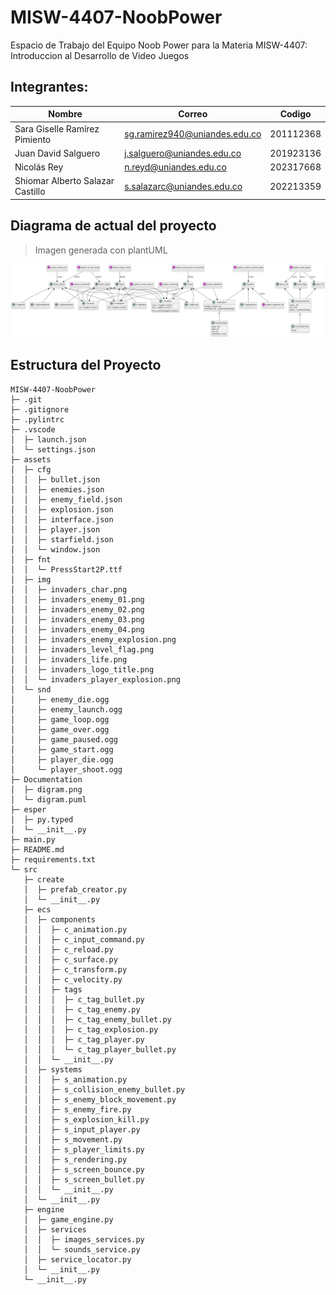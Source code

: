 # MISW-4407-NoobPower
Espacio de Trabajo del Equipo Noob Power para la Materia MISW-4407: Introduccion al Desarrollo de Video Juegos

## Integrantes:

|   Nombre                         |   Correo                      | Codigo    |
|----------------------------------|-------------------------------|-----------|
| Sara Giselle Ramírez Pimiento    | sg.ramirez940@uniandes.edu.co | 201112368 |
| Juan David Salguero              | j.salguero@uniandes.edu.co    | 201923136 |
| Nicolás Rey                      | n.reyd@uniandes.edu.co        | 202317668 |
| Shiomar Alberto Salazar Castillo | s.salazarc@uniandes.edu.co    | 202213359 |

## Diagrama de actual del proyecto
> Imagen generada con plantUML

<img src="https://github.com/shiomar-salazar/MISW-4407-NoobPower/blob/main/Documentation/digram.png">

## Estructura del Proyecto
```
MISW-4407-NoobPower
├─ .git
├─ .gitignore
├─ .pylintrc
├─ .vscode
│  ├─ launch.json
│  └─ settings.json
├─ assets
│  ├─ cfg
│  │  ├─ bullet.json
│  │  ├─ enemies.json
│  │  ├─ enemy_field.json
│  │  ├─ explosion.json
│  │  ├─ interface.json
│  │  ├─ player.json
│  │  ├─ starfield.json
│  │  └─ window.json
│  ├─ fnt
│  │  └─ PressStart2P.ttf
│  ├─ img
│  │  ├─ invaders_char.png
│  │  ├─ invaders_enemy_01.png
│  │  ├─ invaders_enemy_02.png
│  │  ├─ invaders_enemy_03.png
│  │  ├─ invaders_enemy_04.png
│  │  ├─ invaders_enemy_explosion.png
│  │  ├─ invaders_level_flag.png
│  │  ├─ invaders_life.png
│  │  ├─ invaders_logo_title.png
│  │  └─ invaders_player_explosion.png
│  └─ snd
│     ├─ enemy_die.ogg
│     ├─ enemy_launch.ogg
│     ├─ game_loop.ogg
│     ├─ game_over.ogg
│     ├─ game_paused.ogg
│     ├─ game_start.ogg
│     ├─ player_die.ogg
│     └─ player_shoot.ogg
├─ Documentation
│  ├─ digram.png
│  └─ digram.puml
├─ esper
│  ├─ py.typed
│  └─ __init__.py
├─ main.py
├─ README.md
├─ requirements.txt
└─ src
   ├─ create
   │  ├─ prefab_creator.py
   │  └─ __init__.py
   ├─ ecs
   │  ├─ components
   │  │  ├─ c_animation.py
   │  │  ├─ c_input_command.py
   │  │  ├─ c_reload.py
   │  │  ├─ c_surface.py
   │  │  ├─ c_transform.py
   │  │  ├─ c_velocity.py
   │  │  ├─ tags
   │  │  │  ├─ c_tag_bullet.py
   │  │  │  ├─ c_tag_enemy.py
   │  │  │  ├─ c_tag_enemy_bullet.py
   │  │  │  ├─ c_tag_explosion.py
   │  │  │  ├─ c_tag_player.py
   │  │  │  └─ c_tag_player_bullet.py
   │  │  └─ __init__.py
   │  ├─ systems
   │  │  ├─ s_animation.py
   │  │  ├─ s_collision_enemy_bullet.py
   │  │  ├─ s_enemy_block_movement.py
   │  │  ├─ s_enemy_fire.py
   │  │  ├─ s_explosion_kill.py
   │  │  ├─ s_input_player.py
   │  │  ├─ s_movement.py
   │  │  ├─ s_player_limits.py
   │  │  ├─ s_rendering.py
   │  │  ├─ s_screen_bounce.py
   │  │  ├─ s_screen_bullet.py
   │  │  └─ __init__.py
   │  └─ __init__.py
   ├─ engine
   │  ├─ game_engine.py
   │  ├─ services
   │  │  ├─ images_services.py
   │  │  └─ sounds_service.py
   │  ├─ service_locator.py
   │  └─ __init__.py
   └─ __init__.py

```